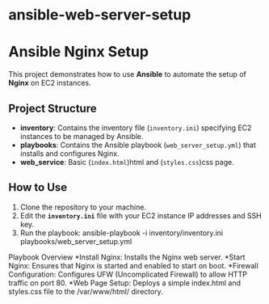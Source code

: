 # ansible-web-server-setup

# Ansible Nginx Setup

This project demonstrates how to use **Ansible** to automate the setup of **Nginx** on EC2 instances.

## Project Structure

- **inventory**: Contains the inventory file (`inventory.ini`) specifying EC2 instances to be managed by Ansible.
- **playbooks**: Contains the Ansible playbook (`web_server_setup.yml`) that installs and configures Nginx.
- **web_service**: Basic (`index.html`)html and (`styles.css`)css page.

## How to Use

1. Clone the repository to your machine.
2. Edit the **`inventory.ini`** file with your EC2 instance IP addresses and SSH key.
3. Run the playbook: ansible-playbook -i inventory/inventory.ini playbooks/web_server_setup.yml
   
   
Playbook Overview
*Install Nginx: Installs the Nginx web server.
*Start Nginx: Ensures that Nginx is started and enabled to start on boot.
*Firewall Configuration: Configures UFW (Uncomplicated Firewall) to allow HTTP traffic on port 80.
*Web Page Setup: Deploys a simple index.html and styles.css file to the /var/www/html/ directory.
